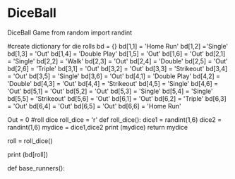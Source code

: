 # DiceBall
DiceBall Game
from random import randint

#create dictionary for die rolls
bd = {}
bd[1,1] = 'Home Run'
bd[1,2] ='Single'
bd[1,3] = 'Out' 
bd[1,4] = 'Double Play'
bd[1,5] = 'Out'
bd[1,6] = 'Out'
bd[2,1] = 'Single'
bd[2,2] = 'Walk'
bd[2,3] = 'Out'
bd[2,4] = 'Double'
bd[2,5] = 'Out'
bd[2,6] = 'Triple'
bd[3,1] = 'Out'
bd[3,2] = 'Out'
bd[3,3] = 'Strikeout'
bd[3,4] = 'Out'
bd[3,5] = 'Single'
bd[3,6] = 'Out'
bd[4,1] = 'Double Play'
bd[4,2] = 'Double'
bd[4,3] = 'Out'
bd[4,4] = 'Strikeout'
bd[4,5] = 'Single'
bd[4,6] = 'Out'
bd[5,1] = 'Out'
bd[5,2] = 'Out' 
bd[5,3] = 'Single'
bd[5,4] = 'Single'
bd[5,5] = 'Strikeout'
bd[5,6] = 'Out'
bd[6,1] = 'Out'
bd[6,2] = 'Triple'
bd[6,3] = 'Out'
bd[6,4] = 'Out'
bd[6,5] = 'Out'
bd[6,6] = 'Home Run'

Out = 0
#roll dice
roll_dice = 'r'
def roll_dice():
        dice1 = randint(1,6)
        dice2 = randint(1,6)
        mydice = dice1,dice2
        print (mydice)
        return mydice        

roll = roll_dice()

print (bd[roll])

def base_runners():
